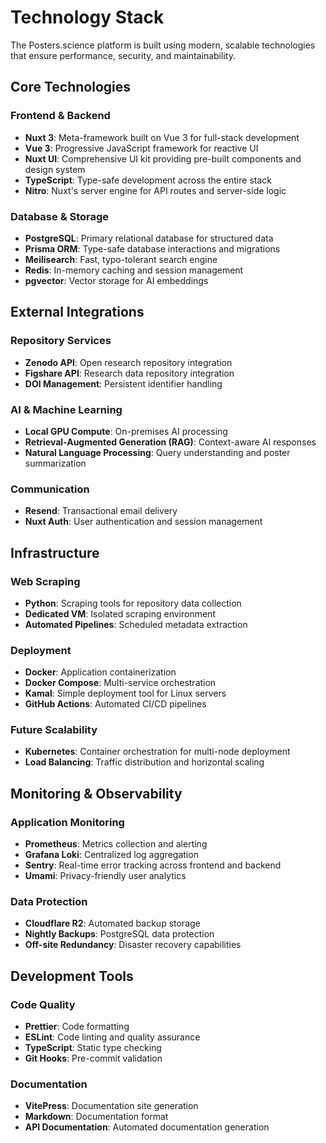 # Technology Stack

The Posters.science platform is built using modern, scalable technologies that ensure performance, security, and maintainability.

## Core Technologies

### Frontend & Backend

- **Nuxt 3**: Meta-framework built on Vue 3 for full-stack development
- **Vue 3**: Progressive JavaScript framework for reactive UI
- **Nuxt UI**: Comprehensive UI kit providing pre-built components and design system
- **TypeScript**: Type-safe development across the entire stack
- **Nitro**: Nuxt's server engine for API routes and server-side logic

### Database & Storage

- **PostgreSQL**: Primary relational database for structured data
- **Prisma ORM**: Type-safe database interactions and migrations
- **Meilisearch**: Fast, typo-tolerant search engine
- **Redis**: In-memory caching and session management
- **pgvector**: Vector storage for AI embeddings

## External Integrations

### Repository Services

- **Zenodo API**: Open research repository integration
- **Figshare API**: Research data repository integration
- **DOI Management**: Persistent identifier handling

### AI & Machine Learning

- **Local GPU Compute**: On-premises AI processing
- **Retrieval-Augmented Generation (RAG)**: Context-aware AI responses
- **Natural Language Processing**: Query understanding and poster summarization

### Communication

- **Resend**: Transactional email delivery
- **Nuxt Auth**: User authentication and session management

## Infrastructure

### Web Scraping

- **Python**: Scraping tools for repository data collection
- **Dedicated VM**: Isolated scraping environment
- **Automated Pipelines**: Scheduled metadata extraction

### Deployment

- **Docker**: Application containerization
- **Docker Compose**: Multi-service orchestration
- **Kamal**: Simple deployment tool for Linux servers
- **GitHub Actions**: Automated CI/CD pipelines

### Future Scalability

- **Kubernetes**: Container orchestration for multi-node deployment
- **Load Balancing**: Traffic distribution and horizontal scaling

## Monitoring & Observability

### Application Monitoring

- **Prometheus**: Metrics collection and alerting
- **Grafana Loki**: Centralized log aggregation
- **Sentry**: Real-time error tracking across frontend and backend
- **Umami**: Privacy-friendly user analytics

### Data Protection

- **Cloudflare R2**: Automated backup storage
- **Nightly Backups**: PostgreSQL data protection
- **Off-site Redundancy**: Disaster recovery capabilities

## Development Tools

### Code Quality

- **Prettier**: Code formatting
- **ESLint**: Code linting and quality assurance
- **TypeScript**: Static type checking
- **Git Hooks**: Pre-commit validation

### Documentation

- **VitePress**: Documentation site generation
- **Markdown**: Documentation format
- **API Documentation**: Automated documentation generation
